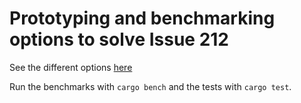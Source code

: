 # Prototyping and benchmarking options to solve Issue 212

See the different options [here]()

Run the benchmarks with `cargo bench` and the tests with `cargo test`.